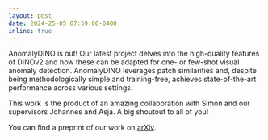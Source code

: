 ```yaml
---
layout: post
date: 2024-25-05 07:59:00-0400
inline: true
---
```


AnomalyDINO is out! Our latest project delves into the high-quality features of DINOv2 and how these can be adapted for one- or few-shot visual anomaly detection.
AnomalyDINO leverages patch similarities and, despite being methodologically simple and training-free, achieves state-of-the-art performance across various settings.

This work is the product of an amazing collaboration with Simon and our supervisors Johannes and Asja. A big shoutout to all of you!

You can find a preprint of our work on [arXiv](https://arxiv.org/abs/2405.14529v1).
